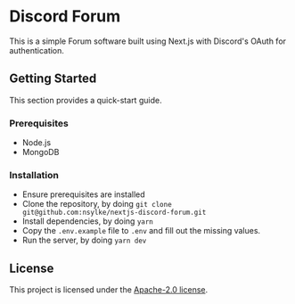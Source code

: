 # Discord Forum

This is a simple Forum software built using Next.js with Discord's OAuth for authentication.

## Getting Started

This section provides a quick-start guide.

### Prerequisites

-   Node.js
-   MongoDB

### Installation

-   Ensure prerequisites are installed
-   Clone the repository, by doing `git clone git@github.com:nsylke/nextjs-discord-forum.git`
-   Install dependencies, by doing `yarn`
-   Copy the `.env.example` file to `.env` and fill out the missing values.
-   Run the server, by doing `yarn dev`

## License

This project is licensed under the [Apache-2.0 license](LICENSE).
